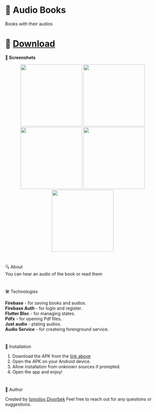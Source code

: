 # 🌟 Audio Books
Books with their audios
#
# 📲 [Download](https://github.com/Theultimatecreator/audio-books/releases/download/v.1.0/app-armeabi-v7a-release.apk)


**📸 Screenshots**                                                                         

<p align="center">
  <img src="https://github.com/user-attachments/assets/9ccec915-39f4-47db-b3d6-d539049c20e2" width="200">
  <img src="https://github.com/user-attachments/assets/c7404268-e9fa-41a5-888f-b342d4033c84" width="200">
  <img src="https://github.com/user-attachments/assets/f612232c-8f74-49cd-a394-7cbbab6426d8" width="200">
  <img src="https://github.com/user-attachments/assets/dc2549f0-2d6c-4c66-bd10-1fe223e46003" width="200">
  <img src="https://github.com/user-attachments/assets/32b2fab8-2459-404e-a502-26e4579c44ee" width="200">

#

🔍 About               
You can hear an audio of the book or read them

#

🛠️ Technologies   

**Firebase** - for saving books and audios.                                               
**Firebase Auth** - for login and register.                                               
**Flutter Bloc** - for managing states.                                                
**Pdfx** - for opening Pdf files.                                                      
**Just audio** - plating audios.                                                                                         
**Audio Service** - for createing forenground service.                                                                                                                                                                           

#

💾 Installation

1. Download the APK from the [link above](https://github.com/Theultimatecreator/audio-books/releases/download/v.1.0/app-armeabi-v7a-release.apk)
2. Open the APK on your Android device.                                                                  
3. Allow installation from unknown sources if prompted.                                          
4. Open the app and enjoy!                                                                          

#

👤 Author

Created by [Ismoilov Diyorbek](https://t.me/MrGladiator)
Feel free to reach out for any questions or suggestions.

